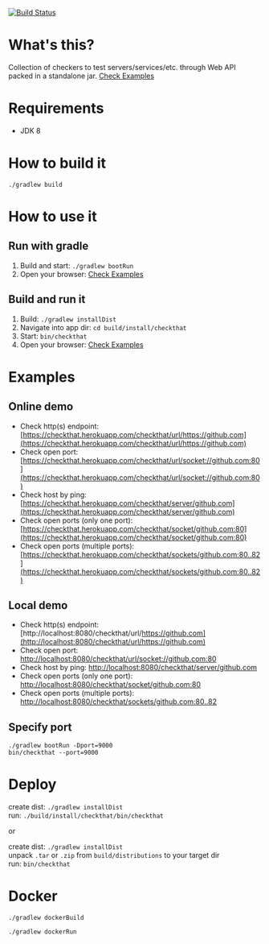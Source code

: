 [![Build Status](https://travis-ci.org/jonatan-ivanov/checkthat.svg?branch=master)](https://travis-ci.org/jonatan-ivanov/checkthat)

# What's this?
Collection of checkers to test servers/services/etc. through Web API packed in a standalone jar. [Check Examples](#online-demo)

# Requirements
* JDK 8

# How to build it
`./gradlew build`

# How to use it
## Run with gradle
1. Build and start: `./gradlew bootRun`
2. Open your browser: [Check Examples](#local-demo)

## Build and run it
1. Build: `./gradlew installDist`
2. Navigate into app dir: `cd build/install/checkthat`
3. Start: `bin/checkthat`
4. Open your browser: [Check Examples](#local-demo)

# Examples
## Online demo
- Check http(s) endpoint: [https://checkthat.herokuapp.com/checkthat/url/https://github.com](https://checkthat.herokuapp.com/checkthat/url/https://github.com)
- Check open port: [https://checkthat.herokuapp.com/checkthat/url/socket://github.com:80](https://checkthat.herokuapp.com/checkthat/url/socket://github.com:80)
- Check host by ping: [https://checkthat.herokuapp.com/checkthat/server/github.com](https://checkthat.herokuapp.com/checkthat/server/github.com)
- Check open ports (only one port): [https://checkthat.herokuapp.com/checkthat/socket/github.com:80](https://checkthat.herokuapp.com/checkthat/socket/github.com:80)
- Check open ports (multiple ports): [https://checkthat.herokuapp.com/checkthat/sockets/github.com:80..82](https://checkthat.herokuapp.com/checkthat/sockets/github.com:80..82)

## Local demo
- Check http(s) endpoint: [http://localhost:8080/checkthat/url/https://github.com](http://localhost:8080/checkthat/url/https://github.com)
- Check open port: [http://localhost:8080/checkthat/url/socket://github.com:80](http://localhost:8080/checkthat/url/socket://github.com:80)
- Check host by ping: [http://localhost:8080/checkthat/server/github.com](http://localhost:8080/checkthat/server/github.com)
- Check open ports (only one port): [http://localhost:8080/checkthat/socket/github.com:80](http://localhost:8080/checkthat/socket/github.com:80)
- Check open ports (multiple ports): [http://localhost:8080/checkthat/sockets/github.com:80..82](http://localhost:8080/checkthat/sockets/github.com:80..82)

## Specify port
```
./gradlew bootRun -Dport=9000
bin/checkthat --port=9000
```

# Deploy
create dist: `./gradlew installDist`  
run: `./build/install/checkthat/bin/checkthat`

or

create dist: `./gradlew installDist`  
unpack `.tar` or `.zip` from `build/distributions` to your target dir  
run: `bin/checkthat`

# Docker
`./gradlew dockerBuild`

`./gradlew dockerRun`
